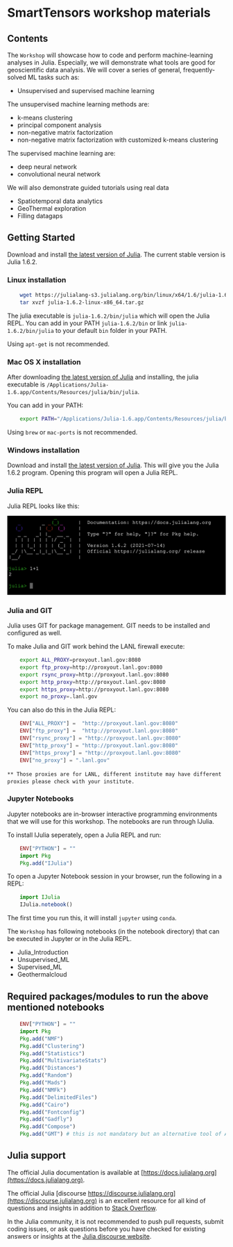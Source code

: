 # SmartTensors workshop materials

## Contents

The `Workshop` will showcase how to code and perform machine-learning analyses in Julia.
Especially, we will demonstrate what tools are good for geoscientific data analysis.
We will cover a series of general, frequently-solved ML tasks such as:
* Unsupervised and supervised machine learning

The unsupervised machine learning methods are:
* k-means clustering
* principal component analysis
* non-negative matrix factorization
* non-negative matrix factorization with customized k-means clustering

The supervised machine learning are:
* deep neural network
* convolutional neural network

We will also demonstrate guided tutorials using real data 
* Spatiotemporal data analytics
* GeoThermal exploration
* Filling datagaps


## Getting Started

Download and install [the latest version of Julia](https://julialang.org/downloads/).
The current stable version is Julia 1.6.2.

### Linux installation

```bash
	wget https://julialang-s3.julialang.org/bin/linux/x64/1.6/julia-1.6.2-linux-x86_64.tar.gz
	tar xvzf julia-1.6.2-linux-x86_64.tar.gz
```

The julia executable is `julia-1.6.2/bin/julia` which will open the Julia REPL.
You can add in your PATH `julia-1.6.2/bin` or link `julia-1.6.2/bin/julia` to your default `bin` folder in your PATH.

Using `apt-get` is not recommended.

### Mac OS X installation

After downloading [the latest version of Julia](https://julialang.org/downloads/) and installing, the julia executable is `/Applications/Julia-1.6.app/Contents/Resources/julia/bin/julia`.

You can add in your PATH:

``` bash
	export PATH="/Applications/Julia-1.6.app/Contents/Resources/julia/bin:$PATH"
```

Using `brew` or `mac-ports` is not recommended.

### Windows installation

Download and install [the latest version of Julia](https://julialang.org/downloads/).
This will give you the Julia 1.6.2 program.
Opening this program will open a Julia REPL.

### Julia REPL

Julia REPL looks like this:

![](images/julia_REPL.png)

### Julia and GIT

Julia uses GIT for package management.
GIT needs to be installed and configured as well.

To make Julia and GIT work behind the LANL firewall execute:

``` bash
	export ALL_PROXY=proxyout.lanl.gov:8080
	export ftp_proxy=http://proxyout.lanl.gov:8080
	export rsync_proxy=http://proxyout.lanl.gov:8080
	export http_proxy=http://proxyout.lanl.gov:8080
	export https_proxy=http://proxyout.lanl.gov:8080
	export no_proxy=.lanl.gov
```

You can also do this in the Julia REPL:

```julia
	ENV["ALL_PROXY"] =  "http://proxyout.lanl.gov:8080"
	ENV["ftp_proxy"] =  "http://proxyout.lanl.gov:8080"
	ENV["rsync_proxy"] = "http://proxyout.lanl.gov:8080"
	ENV["http_proxy"] = "http://proxyout.lanl.gov:8080"
	ENV["https_proxy"] = "http://proxyout.lanl.gov:8080"
	ENV["no_proxy"] = ".lanl.gov"
```
`
** Those proxies are for LANL, different institute may have different proxies please check with your institute.
`
### Jupyter Notebooks

Jupyter notebooks are in-browser interactive programming environments that we will use for this workshop.
The notebooks are run through IJulia.

To install IJulia seperately, open a Julia REPL and run:

```julia
	ENV["PYTHON"] = ""
	import Pkg
	Pkg.add("IJulia")
```

To open a Jupyter Notebook session in your browser, run the following in a REPL:

```julia
	import IJulia
	IJulia.notebook()
```

The first time you run this, it will install `jupyter` using `conda`.

The `Workshop` has following notebooks (in the notebook directory) that can be executed in Jupyter or in the Julia REPL.
* Julia_Introduction
* Unsupervised_ML
* Supervised_ML
* Geothermalcloud

## Required packages/modules to run the above mentioned notebooks
```julia
	ENV["PYTHON"] = ""
	import Pkg
	Pkg.add("NMF")
	Pkg.add("Clustering")
	Pkg.add("Statistics")
	Pkg.add("MultivariateStats")
	Pkg.add("Distances")
	Pkg.add("Random")
	Pkg.add("Mads")
	Pkg.add("NMFk")
	Pkg.add("DelimitedFiles")
	Pkg.add("Cairo")
	Pkg.add("Fontconfig")
	Pkg.add("Gadfly")
	Pkg.add("Compose")
	Pkg.add("GMT") # this is not mandatory but an alternative tool of ArcGIS
```


## Julia support

The official Julia documentation is available at [https://docs.julialang.org](https://docs.julialang.org).

The official Julia [discourse https://discourse.julialang.org](https://discourse.julialang.org) is an excellent resource for all kind of questions and insights in addition to [Stack Overflow](https://stackoverflow.com/questions/tagged/julia).

In the Julia community, it is not recommended to push pull requests, submit coding issues, or ask questions before you have checked for existing answers or insights at the [Julia discourse website](https://discourse.julialang.org).

